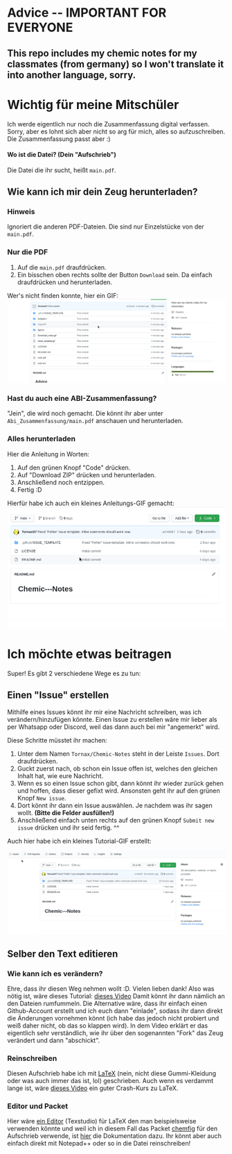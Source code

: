 # Advice -- IMPORTANT FOR EVERYONE

## This repo includes my chemic notes for my classmates (from germany) so I won't translate it into another language, sorry.

# Wichtig für meine Mitschüler
Ich werde eigentlich nur noch die Zusammenfassung digital verfassen. Sorry, aber
es lohnt sich aber nicht so arg für mich, alles so aufzuschreiben. Die
Zusammenfassung passt aber :)

#### Wo ist die Datei? (Dein "Aufschrieb")

Die Datei die ihr sucht, heißt `main.pdf`.

## Wie kann ich mir dein Zeug herunterladen?

### Hinweis

Ignoriert die anderen PDF-Dateien. Die sind nur Einzelstücke von der `main.pdf`.

### Nur die PDF

1. Auf die `main.pdf` draufdrücken.
2. Ein bisschen oben rechts sollte der Button `Download` sein. Da einfach
   draufdrücken und herunterladen.

Wer's nicht finden konnte, hier ein GIF:
![PDF_download](PDF_download.gif)

### Hast du auch eine ABI-Zusammenfassung?

"Jein", die wird noch gemacht. Die könnt ihr aber unter
`Abi_Zusammenfassung/main.pdf` anschauen und herunterladen.

### Alles herunterladen

Hier die Anleitung in Worten:

1. Auf den grünen Knopf "Code" drücken.
2. Auf "Download ZIP" drücken und herunterladen.
3. Anschließend noch entzippen.
4. Fertig :D

Hierfür habe ich auch ein kleines Anleitungs-GIF gemacht:
![Download-Tut](Download_notes.gif)

# Ich möchte etwas beitragen

Super! Es gibt 2 verschiedene Wege es zu tun:

## Einen "Issue" erstellen

Mithilfe eines Issues könnt ihr mir eine Nachricht schreiben, was ich
verändern/hinzufügen könnte. Einen Issue zu erstellen wäre mir lieber als per
Whatsapp oder Discord, weil das dann auch bei mir "angemerkt" wird.

Diese Schritte müsstet ihr machen:

1. Unter dem Namen `Tornax/Chemic-Notes` steht in der Leiste `Issues`. Dort
   draufdrücken.
2. Guckt zuerst nach, ob schon ein Issue offen ist, welches den gleichen Inhalt
   hat, wie eure Nachricht.
3. Wenn es so einen Issue schon gibt, dann könnt ihr wieder zurück gehen und
   hoffen, dass dieser gefixt wird. Ansonsten geht ihr auf den grünen Knopf
   `New issue`.
4. Dort könnt ihr dann ein Issue auswählen. Je nachdem was ihr sagen wollt.
   **(Bitte die Felder ausfüllen!)**
5. Anschließend einfach unten rechts auf den grünen Knopf `Submit new issue`
   drücken und ihr seid fertig. ^^

Auch hier habe ich ein kleines Tutorial-GIF erstellt:

![issue_gif](Issue_template.gif)

## Selber den Text editieren

### Wie kann ich es verändern?

Ehre, dass ihr diesen Weg nehmen wollt :D. Vielen lieben dank!
Also was nötig ist, wäre dieses Tutorial: [dieses Video](https://www.youtube.com/watch?v=_NrSWLQsDL4)
Damit könnt ihr dann nämlich an den Dateien rumfummeln. Die
Alternative wäre, dass ihr einfach einen Github-Account erstellt und ich euch
dann "einlade", sodass ihr dann direkt die Änderungen vornehmen könnt (ich habe das
jedoch nicht probiert und weiß daher nicht, ob das so klappen wird). In dem
Video erklärt er das eigentlich sehr verständlich, wie ihr über den sogenannten
"Fork" das Zeug verändert und dann "abschickt".

### Reinschreiben

Diesen Aufschrieb habe ich mit [LaTeX](https://www.latex-project.org/) (nein,
nicht diese Gummi-Kleidung oder was auch immer das ist, lol) geschrieben.
Auch wenn es verdammt lange ist, wäre
[dieses Video](https://www.youtube.com/watch?v=VhmkLrOjLsw) ein guter Crash-Kurs
zu LaTeX.

### Editor und Packet

Hier wäre [ein Editor](https://www.texstudio.org/) (Texstudio) für LaTeX den man
beispielsweise verwenden könnte und weil ich in diesem Fall das Packet
[chemfig](https://www.ctan.org/pkg/chemfig) für den Aufschrieb verwende, ist
[hier](https://mirror.clientvps.com/CTAN/macros/generic/chemfig/chemfig-en.pdf)
die Dokumentation dazu.
Ihr könnt aber auch einfach direkt mit Notepad++ oder so in die Datei
reinschreiben!
